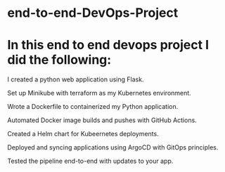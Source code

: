# end-to-end-DevOps-Project
# In this end to end devops project I did the following:

I created a python web application using Flask.

Set up Minikube with terraform as my Kubernetes environment.

Wrote a Dockerfile to containerized my Python application.

Automated Docker image builds and pushes with GitHub Actions.

Created a Helm chart for Kubeernetes deployments.

Deployed and syncing applications using ArgoCD with GitOps principles.

Tested the pipeline end-to-end with updates to your app.